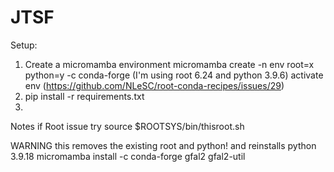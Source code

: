 # JTSF

Setup:
1) Create a micromamba environment 
micromamba create -n env root=x python=y -c conda-forge (I'm using root 6.24 and python 3.9.6)
activate env (https://github.com/NLeSC/root-conda-recipes/issues/29)
3) pip install -r requirements.txt
4)

Notes
if Root issue
try source $ROOTSYS/bin/thisroot.sh

WARNING this removes the existing root and python! and reinstalls python 3.9.18
micromamba install -c conda-forge gfal2 gfal2-util
